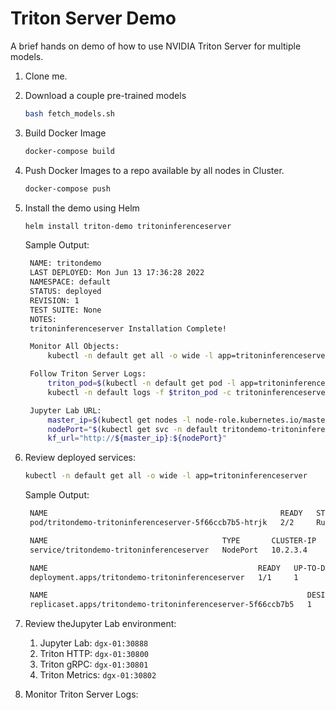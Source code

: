 # Triton Server Demo

A brief hands on demo of how to use NVIDIA Triton Server for multiple models.

1. Clone me.
2. Download a couple pre-trained models
   ```bash
   bash fetch_models.sh
   ```
3. Build Docker Image
   ```bash
   docker-compose build
   ```
4. Push Docker Images to a repo available by all nodes in Cluster.
   ```bash
   docker-compose push
   ```
5. Install the demo using Helm

   ```bash
   helm install triton-demo tritoninferenceserver
   ```

   Sample Output:

   ```bash
    NAME: tritondemo
    LAST DEPLOYED: Mon Jun 13 17:36:28 2022
    NAMESPACE: default
    STATUS: deployed
    REVISION: 1
    TEST SUITE: None
    NOTES:
    tritoninferenceserver Installation Complete!

    Monitor All Objects:
        kubectl -n default get all -o wide -l app=tritoninferenceserver

    Follow Triton Server Logs:
        triton_pod=$(kubectl -n default get pod -l app=tritoninferenceserver -o name | cut -d \/ -f2 | sed -e 's/\\r$//g')
        kubectl -n default logs -f $triton_pod -c tritoninferenceserver

    Jupyter Lab URL:
        master_ip=$(kubectl get nodes -l node-role.kubernetes.io/master= --no-headers -o custom-columns=IP:.status.addresses.*.address | cut -f1 -d, | head -1)
        nodePort="$(kubectl get svc -n default tritondemo-tritoninferenceserver --no-headers -o custom-columns=PORT:.spec.ports[?\(@.name==\"http2\"\)].nodePort)"
        kf_url="http://${master_ip}:${nodePort}"
   ```

6. Review deployed services:

   ```bash
   kubectl -n default get all -o wide -l app=tritoninferenceserver
   ```

   Sample Output:

   ```bash
    NAME                                                    READY   STATUS    RESTARTS   AGE   IP              NODE         NOMINATED NODE   READINESS GATES
    pod/tritondemo-tritoninferenceserver-5f66ccb7b5-htrjk   2/2     Running   0          38s   10.1.2.3        dgx-01       <none>           <none>

    NAME                                       TYPE       CLUSTER-IP     EXTERNAL-IP   PORT(S)                                                       AGE   SELECTOR
    service/tritondemo-tritoninferenceserver   NodePort   10.2.3.4       <none>        8000:30800/TCP,8001:30801/TCP,8002:30802/TCP,8888:30888/TCP   38s   app=tritoninferenceserver,release=tritondemo

    NAME                                               READY   UP-TO-DATE   AVAILABLE   AGE   CONTAINERS                                               IMAGES                                                                                        SELECTOR
    deployment.apps/tritondemo-tritoninferenceserver   1/1     1            1           38s   tritoninferenceserver,tritoninferenceserver-jupyterlab   registry.local:31500/triton-server-demo:0.1.0,registry.local:31500/triton-server-demo:0.1.0   app=tritoninferenceserver,release=tritondemo

    NAME                                                          DESIRED   CURRENT   READY   AGE   CONTAINERS                                               IMAGES                                                                                        SELECTOR
    replicaset.apps/tritondemo-tritoninferenceserver-5f66ccb7b5   1         1         1       38s   tritoninferenceserver,tritoninferenceserver-jupyterlab   registry.local:31500/triton-server-demo:0.1.0,registry.local:31500/triton-server-demo:0.1.0   app=tritoninferenceserver,pod-template-hash=5f66ccb7b5,release=tritondemo
   ```

7. Review theJupyter Lab environment:

   1. Jupyter Lab: `dgx-01:30888`
   2. Triton HTTP: `dgx-01:30800`
   3. Triton gRPC: `dgx-01:30801`
   4. Triton Metrics: `dgx-01:30802`

8. Monitor Triton Server Logs:
